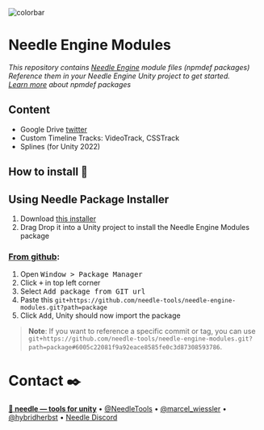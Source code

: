 ![colorbar](https://user-images.githubusercontent.com/5083203/180309860-542e6882-163c-4e11-9555-2c669ad72472.png)

# Needle Engine Modules
*This repository contains [Needle Engine](https://docs.needle.tools) module files (npmdef packages)  
Reference them in your Needle Engine Unity project to get started.   
[Learn more](https://docs.needle.tools/npmdef) about npmdef packages*

## Content

- Google Drive [twitter](https://twitter.com/marcel_wiessler/status/1533529353384075265)
- Custom Timeline Tracks: VideoTrack, CSSTrack
- Splines (for Unity 2022)

## How to install 💽

## Using Needle Package Installer
1) Download [this installer](https://package-installer.glitch.me/v1/installer/needle/com.needle.engine-modules?registry=https://packages.needle.tools&scope=com.needle&scope=org.khronos)
2) Drag Drop it into a Unity project to install the Needle Engine Modules package

### [From github](https://docs.unity3d.com/Manual/upm-ui-giturl.html):  
1) Open <kbd>Window > Package Manager</kbd>
2) Click <kbd>+</kbd> in top left corner
3) Select <kbd>Add package from GIT url</kbd>
4) Paste this `git+https://github.com/needle-tools/needle-engine-modules.git?path=package`
5) Click <kbd>Add</kbd>, Unity should now import the package

> **Note**: If you want to reference a specific commit or tag, you can use   
  `git+https://github.com/needle-tools/needle-engine-modules.git?path=package#6005c22081f9a92eace8585fe0c3d87308593786`.

# Contact ✒️
<b>[🌵 needle — tools for unity](https://needle.tools)</b> • 
[@NeedleTools](https://twitter.com/NeedleTools) • 
[@marcel_wiessler](https://twitter.com/marcel_wiessler) • 
[@hybridherbst](https://twitter.com/hybridherbst) • 
[Needle Discord](https://discord.needle.tools)
